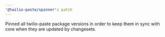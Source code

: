```yaml
---
'@twilio-paste/spinner': patch
---
```


Pinned all twilio-paste package versions in order to keep them in sync with core when they are updated by changesets.
